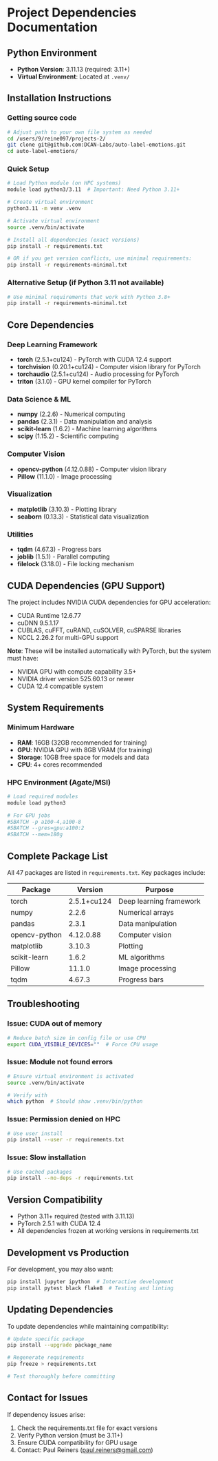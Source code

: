 # Project Dependencies Documentation

## Python Environment

- **Python Version**: 3.11.13 (required: 3.11+)
- **Virtual Environment**: Located at `.venv/`

## Installation Instructions

### Getting source code
```bash
# Adjust path to your own file system as needed
cd /users/9/reine097/projects-2/
git clone git@github.com:DCAN-Labs/auto-label-emotions.git
cd auto-label-emotions/
```

### Quick Setup
```bash
# Load Python module (on HPC systems)
module load python3/3.11  # Important: Need Python 3.11+

# Create virtual environment
python3.11 -m venv .venv

# Activate virtual environment
source .venv/bin/activate

# Install all dependencies (exact versions)
pip install -r requirements.txt

# OR if you get version conflicts, use minimal requirements:
pip install -r requirements-minimal.txt
```

### Alternative Setup (if Python 3.11 not available)
```bash
# Use minimal requirements that work with Python 3.8+
pip install -r requirements-minimal.txt
```

## Core Dependencies

### Deep Learning Framework
- **torch** (2.5.1+cu124) - PyTorch with CUDA 12.4 support
- **torchvision** (0.20.1+cu124) - Computer vision library for PyTorch
- **torchaudio** (2.5.1+cu124) - Audio processing for PyTorch
- **triton** (3.1.0) - GPU kernel compiler for PyTorch

### Data Science & ML
- **numpy** (2.2.6) - Numerical computing
- **pandas** (2.3.1) - Data manipulation and analysis
- **scikit-learn** (1.6.2) - Machine learning algorithms
- **scipy** (1.15.2) - Scientific computing

### Computer Vision
- **opencv-python** (4.12.0.88) - Computer vision library
- **Pillow** (11.1.0) - Image processing

### Visualization
- **matplotlib** (3.10.3) - Plotting library
- **seaborn** (0.13.3) - Statistical data visualization

### Utilities
- **tqdm** (4.67.3) - Progress bars
- **joblib** (1.5.1) - Parallel computing
- **filelock** (3.18.0) - File locking mechanism

## CUDA Dependencies (GPU Support)

The project includes NVIDIA CUDA dependencies for GPU acceleration:
- CUDA Runtime 12.6.77
- cuDNN 9.5.1.17
- CUBLAS, cuFFT, cuRAND, cuSOLVER, cuSPARSE libraries
- NCCL 2.26.2 for multi-GPU support

**Note**: These will be installed automatically with PyTorch, but the system must have:
- NVIDIA GPU with compute capability 3.5+
- NVIDIA driver version 525.60.13 or newer
- CUDA 12.4 compatible system

## System Requirements

### Minimum Hardware
- **RAM**: 16GB (32GB recommended for training)
- **GPU**: NVIDIA GPU with 8GB VRAM (for training)
- **Storage**: 10GB free space for models and data
- **CPU**: 4+ cores recommended

### HPC Environment (Agate/MSI)
```bash
# Load required modules
module load python3

# For GPU jobs
#SBATCH -p a100-4,a100-8
#SBATCH --gres=gpu:a100:2
#SBATCH --mem=180g
```

## Complete Package List

All 47 packages are listed in `requirements.txt`. Key packages include:

| Package | Version | Purpose |
|---------|---------|---------|
| torch | 2.5.1+cu124 | Deep learning framework |
| numpy | 2.2.6 | Numerical arrays |
| pandas | 2.3.1 | Data manipulation |
| opencv-python | 4.12.0.88 | Computer vision |
| matplotlib | 3.10.3 | Plotting |
| scikit-learn | 1.6.2 | ML algorithms |
| Pillow | 11.1.0 | Image processing |
| tqdm | 4.67.3 | Progress bars |

## Troubleshooting

### Issue: CUDA out of memory
```bash
# Reduce batch size in config file or use CPU
export CUDA_VISIBLE_DEVICES=""  # Force CPU usage
```

### Issue: Module not found errors
```bash
# Ensure virtual environment is activated
source .venv/bin/activate

# Verify with
which python  # Should show .venv/bin/python
```

### Issue: Permission denied on HPC
```bash
# Use user install
pip install --user -r requirements.txt
```

### Issue: Slow installation
```bash
# Use cached packages
pip install --no-deps -r requirements.txt
```

## Version Compatibility

- Python 3.11+ required (tested with 3.11.13)
- PyTorch 2.5.1 with CUDA 12.4
- All dependencies frozen at working versions in requirements.txt

## Development vs Production

For development, you may also want:
```bash
pip install jupyter ipython  # Interactive development
pip install pytest black flake8  # Testing and linting
```

## Updating Dependencies

To update dependencies while maintaining compatibility:
```bash
# Update specific package
pip install --upgrade package_name

# Regenerate requirements
pip freeze > requirements.txt

# Test thoroughly before committing
```

## Contact for Issues

If dependency issues arise:
1. Check the requirements.txt file for exact versions
2. Verify Python version (must be 3.11+)
3. Ensure CUDA compatibility for GPU usage
4. Contact: Paul Reiners (paul.reiners@gmail.com)